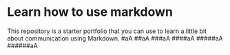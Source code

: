 # Learn how to use markdown
This repository is a starter portfolio that you can use to learn a little bit about communication using Markdown.
#aA
##aA
###aA
####aA
#####aA
######aA
